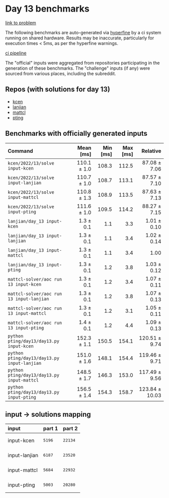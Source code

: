 # Day 13 benchmarks

[link to problem](http://adventofcode.com/2022/day/13)

The following benchmarks are auto-generated via [hyperfine](https://github.com/sharkdp/hyperfine) by a ci system running on shared hardware. Results may be inaccurate, particularly for execution times < 5ms, as per the hyperfine warnings.

[ci pipeline](http://ci.papercode.net:8080/teams/aoc2022/pipelines/aoc-compare-2022)

The "official" inputs were aggregated from repositories participating in the generation of these benchmarks. The "challenge" inputs (if any) were sourced from various places, including the subreddit.

## Repos (with solutions for day 13)


- [kcen](https://github.com/kcen/AdventOfCode)
- [lanjian](https://github.com/LanJian/aoc-2022)
- [mattcl](https://github.com/mattcl/aoc2022)
- [pting](https://github.com/pting/aoc2022)

## Benchmarks with officially generated inputs
| Command | Mean [ms] | Min [ms] | Max [ms] | Relative |
|:---|---:|---:|---:|---:|
| `kcen/2022/13/solve input-kcen` | 110.1 ± 1.0 | 108.3 | 112.5 | 87.08 ± 7.06 |
| `kcen/2022/13/solve input-lanjian` | 110.7 ± 1.0 | 108.7 | 113.1 | 87.57 ± 7.10 |
| `kcen/2022/13/solve input-mattcl` | 110.8 ± 1.3 | 108.9 | 113.5 | 87.63 ± 7.13 |
| `kcen/2022/13/solve input-pting` | 111.6 ± 1.0 | 109.5 | 114.2 | 88.27 ± 7.15 |
| `lanjian/day_13 input-kcen` | 1.3 ± 0.1 | 1.1 | 3.3 | 1.01 ± 0.10 |
| `lanjian/day_13 input-lanjian` | 1.3 ± 0.1 | 1.1 | 3.4 | 1.02 ± 0.14 |
| `lanjian/day_13 input-mattcl` | 1.3 ± 0.1 | 1.1 | 3.4 | 1.00 |
| `lanjian/day_13 input-pting` | 1.3 ± 0.1 | 1.2 | 3.8 | 1.03 ± 0.12 |
| `mattcl-solver/aoc run 13 input-kcen` | 1.3 ± 0.1 | 1.2 | 3.4 | 1.07 ± 0.11 |
| `mattcl-solver/aoc run 13 input-lanjian` | 1.3 ± 0.1 | 1.2 | 3.8 | 1.07 ± 0.13 |
| `mattcl-solver/aoc run 13 input-mattcl` | 1.3 ± 0.1 | 1.2 | 3.1 | 1.05 ± 0.11 |
| `mattcl-solver/aoc run 13 input-pting` | 1.4 ± 0.1 | 1.2 | 4.4 | 1.09 ± 0.13 |
| `python pting/day13/day13.py input-kcen` | 152.3 ± 1.1 | 150.5 | 154.1 | 120.51 ± 9.74 |
| `python pting/day13/day13.py input-lanjian` | 151.0 ± 1.6 | 148.1 | 154.4 | 119.46 ± 9.71 |
| `python pting/day13/day13.py input-mattcl` | 148.5 ± 1.7 | 146.3 | 153.0 | 117.49 ± 9.56 |
| `python pting/day13/day13.py input-pting` | 156.5 ± 1.4 | 154.3 | 158.7 | 123.84 ± 10.03 |

## input -> solutions mapping
|input|part 1|part 2|
|:---|:---|:---|
|input-kcen|<pre>5196</pre>|<pre>22134</pre>|
|input-lanjian|<pre>6187</pre>|<pre>23520</pre>|
|input-mattcl|<pre>5684</pre>|<pre>22932</pre>|
|input-pting|<pre>5003</pre>|<pre>20280</pre>|

